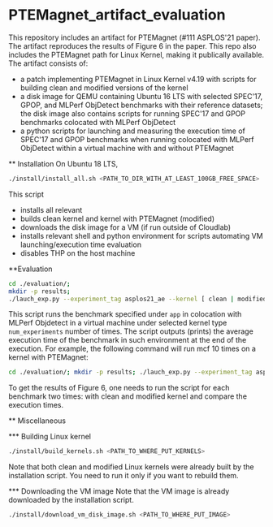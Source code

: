 # PTEMagnet_artifact_evaluation

This repository includes an artifact for PTEMagnet (#111 ASPLOS'21 paper). The artifact reproduces the results of Figure 6 in the paper. This repo also includes the PTEMagnet path for Linux Kernel, making it publically available. The artifact consists of:
* a patch implementing PTEMagnet in Linux Kernel v4.19 with scripts for building clean and modified versions of the kernel 
* a disk image for QEMU containing Ubuntu 16 LTS with selected SPEC'17, GPOP, and MLPerf ObjDetect benchmarks with their reference datasets; the disk image also contains scripts for running SPEC'17 and GPOP benchmarks colocated with MLPerf ObjDetect 
* a python scripts for launching and measuring the execution time of SPEC'17 and GPOP benchmarks when running colocated with MLPerf ObjDetect within a virtual machine with and without PTEMagnet

** Installation
On Ubuntu 18 LTS, 
```bash
./install/install_all.sh <PATH_TO_DIR_WITH_AT_LEAST_100GB_FREE_SPACE> 
```
This script  
* installs all relevant 
* builds clean kernel and kernel with PTEMagnet (modified)
* downloads the disk image for a VM (if run outside of Cloudlab)
* installs relevant shell and python environment for scripts automating VM launching/execution time evaluation
* disables THP on the host machine

**Evaluation 
```bash
cd ./evaluation/; 
mkdir -p results;
./lauch_exp.py --experiment_tag asplos21_ae --kernel [ clean | modified] --app [ bfs | cc | nibble | pr | gcc | mcf | omnetpp | xz ] --num_experiments <int>  --result_dir ./results 
```
This script runs the benchmark specified under `app` in colocation with MLPerf Objdetect in a virtual machine under selected kernel type `num_experiments` number of times. The script outputs (prints) the average execution time of the benchmark in such environment at the end of the execution. 
For example, the following command will run mcf 10 times on a kernel with PTEMagnet:
```bash
cd ./evaluation/; mkdir -p results; ./lauch_exp.py --experiment_tag asplos21_ae --kernel modified --app mcf --num_experiments 10 --result_dir ./results
```
To get the results of Figure 6, one needs to run the script for each benchmark two times: with clean and modified kernel and compare the execution times. 

** Miscellaneous

*** Building Linux kernel 
```bash
./install/build_kernels.sh <PATH_TO_WHERE_PUT_KERNELS> 
```
Note that both clean and modified Linux kernels were already built by the installation script. You need to run it only if you want to rebuild them. 

*** Downloading the VM image
Note that the VM image is already downloaded by the installation script. 
```bash
./install/download_vm_disk_image.sh <PATH_TO_WHERE_PUT_IMAGE>
```

